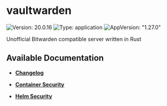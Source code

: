 # vaultwarden

![Version: 20.0.16](https://img.shields.io/badge/Version-20.0.16-informational?style=flat-square) ![Type: application](https://img.shields.io/badge/Type-application-informational?style=flat-square) ![AppVersion: "1.27.0"](https://img.shields.io/badge/AppVersion-"1.27.0"-informational?style=flat-square)

Unofficial Bitwarden compatible server written in Rust

## Available Documentation

- [**Changelog**](CHANGELOG)

- [**Container Security**](container-security)

- [**Helm Security**](helm-security)

